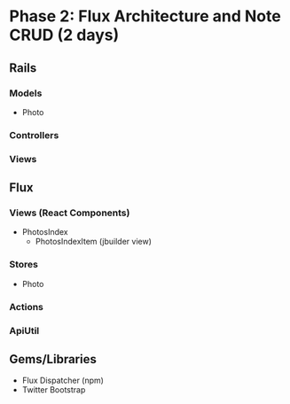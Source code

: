 # Phase 2: Flux Architecture and Note CRUD (2 days)

## Rails
### Models
* Photo

### Controllers

### Views

## Flux
### Views (React Components)
* PhotosIndex
  - PhotosIndexItem (jbuilder view)

### Stores
* Photo

### Actions

### ApiUtil


## Gems/Libraries
* Flux Dispatcher (npm)
* Twitter Bootstrap
